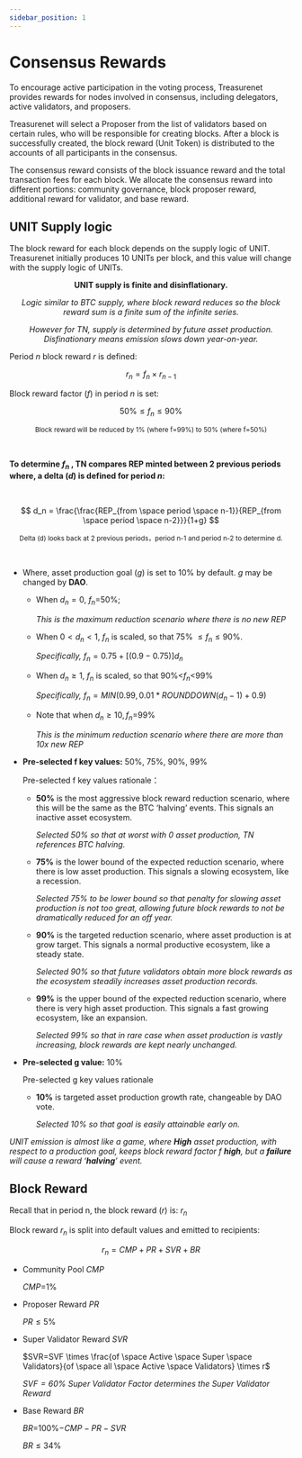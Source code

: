 ```yaml
---
sidebar_position: 1
---
```


# Consensus Rewards

To encourage active participation in the voting process, Treasurenet provides rewards for nodes involved in consensus, including delegators, active validators, and proposers.

Treasurenet will select a Proposer from the list of validators based on certain rules, who will be responsible for creating blocks. After a block is successfully created, the block reward (Unit Token) is distributed to the accounts of all participants in the consensus.

The consensus reward consists of the block issuance reward and the total transaction fees for each block. We allocate the consensus reward into different portions: community governance, block proposer reward, additional reward for validator, and base reward.

## UNIT Supply logic

The block reward for each block depends on the supply logic of UNIT. Treasurenet initially produces 10 UNITs per block, and this value will change with the supply logic of UNITs.

**<center>UNIT supply is finite and disinflationary.</center>**

_<center>Logic similar to BTC supply, where block reward reduces so the block reward sum is a finite sum of the infinite series.</center>_

_<center>However for TN, supply is determined by future asset production. Disfinationary means emission slows down year-on-year.</center>_

Period $n$ block reward $r$ is defined:

$$
r_n=f_n \times r_{n-1}
$$

Block reward factor ($f$) in period $n$ is set:

$$
50\% \leq f_n \leq 90\%
$$


<small><center>Block reward will be reduced by 1% (where f=99%) to 50% (where f=50%)</center></small>

<br/>

**To determine $f_n$ , TN compares REP minted between 2 previous periods where, a delta ($d$) is defined for period $n$:**

<br/>

$$
d_n = \frac{\frac{REP_{from \space period \space n-1}}{REP_{from \space period \space n-2}}}{1+g}
$$

<small><center>Delta (d) looks back at 2 previous periods，period n-1 and period n-2 to determine d.</center></small>

<br/>

- Where, asset production goal ($g$) is set to 10% by default. $g$ may be changed by **DAO**.

    + When $d_n=0$, $f_n$=50%;

      _This is the maximum reduction scenario where there is no new REP_

    + When $0<d_n<1$, $f_n$ is scaled, so that 75% $\leq f_n \leq 90$%.

      _Specifically,_ $f_n=0.75+[(0.9-0.75)]d_n$

    + When  $d_n \geq 1$, $f_n$ is scaled, so that 90%<$f_n$<99%

      _Specifically,_ $f_n=MIN(0.99, 0.01*ROUNDDOWN(d_n-1)+0.9)$

    + Note that when $d_n \geq 10, f_n$=99%

      _This is the minimum reduction scenario where there are more than 10x new REP_

- **Pre-selected f key values:** 50%, 75%, 90%, 99%

  Pre-selected f key values rationale：

    + **50%** is the most aggressive block reward reduction scenario, where this will be the same as the BTC ‘halving’ events. This signals an inactive asset ecosystem.

      _Selected 50% so that at worst with 0 asset production, TN references BTC halving._

    + **75%** is the lower bound of the expected reduction scenario, where there is low asset production. This signals a slowing ecosystem, like a recession.

      _Selected 75% to be lower bound so that penalty for slowing asset production is not too great, allowing future block rewards to not be dramatically reduced for an off year._

    + **90%** is the targeted reduction scenario, where asset production is at grow target. This signals a normal productive ecosystem, like a steady state.

      _Selected 90% so that future validators obtain more block rewards as the ecosystem steadily increases asset production records._

    + **99%** is the upper bound of the expected reduction scenario, where there is very high asset production. This signals a fast growing ecosystem, like an expansion.

      _Selected 99% so that in rare case when asset production is vastly increasing, block rewards are kept nearly unchanged._


- **Pre-selected g value:** 10%

  Pre-selected g key values rationale

    + **10%** is targeted asset production growth rate, changeable by DAO vote.

      _Selected 10% so that goal is easily attainable early on._

_UNIT emission is almost like a game, where **High** asset production, with respect to a production goal, keeps block reward factor $f$ **high**, but a **failure** will cause a reward ‘**halving**’ event._


## Block Reward

Recall that in period n, the block reward ($r$) is: $r_n$

Block reward $r_n$ is split into default values and emitted to recipients:

$$
r_n=CMP+PR+SVR+BR
$$

- Community Pool  $CMP$

  $CMP$=1%

- Proposer Reward   $PR$

  $PR \leq 5$%

- Super Validator Reward   $SVR$

  $SVR=SVF  \times \frac{of \space Active \space Super \space Validators}{of \space all \space Active \space Validators}  \times r$
  
  _$SVF=60$% Super Validator Factor determines the Super Validator Reward_

- Base Reward   $BR$

  $BR$=100%$-CMP-PR-SVR$

  $BR \leq 34$%

